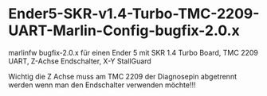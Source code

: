 # Ender5-SKR-v1.4-Turbo-TMC-2209-UART-Marlin-Config-bugfix-2.0.x
marlinfw bugfix-2.0.x für einen Ender 5 mit SKR 1.4 Turbo Board, TMC 2209 UART, Z-Achse Endschalter, X-Y StallGuard

Wichtig die Z Achse muss am TMC 2209 der Diagnosepin abgetrennt werden wenn man den Endschalter verwenden möchte!!!
